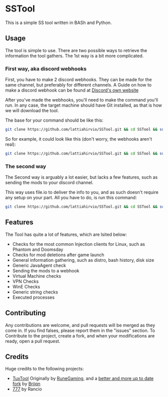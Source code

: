 # SSTool
This is a simple SS tool written in BASh and Python. 

## Usage
The tool is simple to use. There are two possible ways to retrieve the information the tool gathers. The 1st way is a bit more complicated.

### First way, aka discord webhooks
First, you have to make 2 discord webhooks. They can be made for the same channel, but preferably for different channels. A Guide on how to make a discord webhook can be found at [Discord's own website](https://support.discord.com/hc/en-us/articles/228383668-Intro-to-Webhooks) 

After you've made the webhooks, you'll need to make the command you'll run. In any case, the target machine should have Git installed, as that is how we will download the tool.

The base for your command should be like this:
```bash
git clone https://github.com/lattiahirvio/SSTool.git && cd SSTool && sudo sudo -E ./tool.sh -w "INSERT WEBHOOK HERE" -fw "INSERT SECOND WEBHOOK HERE" -u $USER
```

So for example, it could look like this (don't worry, the webhooks aren't real):
```bash
git clone https://github.com/lattiahirvio/SSTool.git && cd SSTool && sudo -E ./tool.sh -w "https://discord.com/api/webhooks/1221241219028357241/s8z4PSn-1LTAyNxmZfJ8SU8LFtHo8Cnuu6WHkB-dYb3-jUWfS9mwyDfdUQdh_NQuovbF" -fw "https://discord.com/api/webhooks/1221241301119537252/MIqNr8jRxT0kgzHr1mjCTTV72qIv0e9G9YhTjPNk6vqr2SQjCRZnohDg8GXXa7Hfcvuh" -u $USER
```

### The second way
The Second way is arguably a lot easier, but lacks a few features, such as sending the mods to your discord channel.

This way uses file.io to deliver the info to you, and as such doesn't require any setup on your part.
All you have to do, is run this command:
```bash
git clone https://github.com/lattiahirvio/SSTool.git && cd SSTool && sudo -E ./tool.sh -f -u $USER
```

## Features
The Tool has quite a lot of features, which are lsited below:
- Checks for the most common Injection clients for Linux, such as Phantom and Doomsday
- Checks for mod deletions after game launch
- General information gathering, such as distro, bash history, disk size
- Generic JavaAgent check
- Sending the mods to a webhook
- Virtual Machine checks
- VPN Checks
- WinE Checks
- Generic string checks
- Executed processes

## Contributing
Any contributions are welcome, and pull requests will be merged as they come in. If you find falses, please report them in the "issues" section.
To Contribute to the project, create a fork, and when your modifications are ready, open a pull request.

## Credits
Huge credits to the following projects:
- [TuxTool](https://github.com/RuneGaming/TuxTool) Originally by [RuneGaming](https://github.com/RuneGaming), and a [better and more up to date fork](https://github.com/Briiqn/TuxTool) by [Briiqn](https://github.com/Briiqn)
- [777](https://github.com/RRancio/777/tree/main) by Rancio
